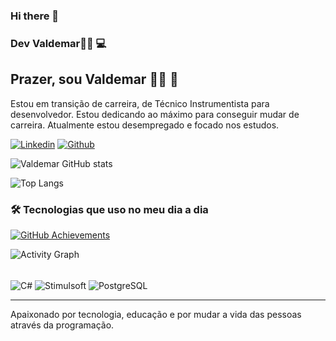 ### Hi there 👋

### Dev Valdemar👨‍💻 💻

## Prazer, sou Valdemar 🧙‍♂️ 👋
Estou em transição de carreira, de Técnico Instrumentista para desenvolvedor. Estou dedicando ao máximo para conseguir mudar de carreira. Atualmente estou desempregado e focado nos estudos.

[![Linkedin](https://img.shields.io/badge/VALDEMAR-0077B5?style=for-the-badge&logo=linkedin&logoColor=white)](https://www.linkedin.com/in/valdemar-teider-5336b394/)
[![Github](https://img.shields.io/badge/1985Valdemar-100000?style=for-the-badge&logo=github&logoColor=white)](https://github.com/1985Valdemar)

![Valdemar GitHub stats](https://github-readme-stats.vercel.app/api?username=1985Valdemar&show_icons=true&theme=radical&theme=transparent&bg_color=000&border_color=30A3DC&show_icons=true&icon_color=30A3DC&title_color=30A3DC&text_color=FFF)

![Top Langs](https://github-readme-stats-git-masterrstaa-rickstaa.vercel.app/api/top-langs/?username=1985Valdemar&bg_color=000&border_color=30A3DC&title_color=30A3DC&text_color=FFF)

### 🛠️ Tecnologias que uso no meu dia a dia

[![GitHub Achievements](https://github-profile-trophy.vercel.app/?username=1985Valdemar&theme=dracula&row=1&column=7)](https://github.com/ryo-ma/github-profile-trophy)

![Activity Graph](https://github-profile-summary-cards.vercel.app/api/cards/profile-details?username=1985Valdemar&theme=vue)


<div style="display: inline_block"><br/>
  
  <img align="center" alt="C#" src="https://img.shields.io/badge/C%23-239120?style=for-the-badge&logo=c-sharp&logoColor=white"/>
  <img align="center" alt="Stimulsoft" src="https://img.shields.io/badge/Stimulsoft-000000?style=for-the-badge&logo=stimulus&logoColor=white"/>
  <img align="center" alt="PostgreSQL" src="https://img.shields.io/badge/PostgreSQL-316192?style=for-the-badge&logo=postgresql&logoColor=white"/>
 
</div>



---

Apaixonado por tecnologia, educação e por mudar a vida das pessoas através da programação.
